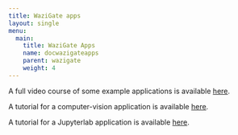 ```yaml
---
title: WaziGate apps
layout: single
menu:
  main:
    title: WaziGate Apps
    name: docwazigateapps
    parent: wazigate 
    weight: 4
---
```


A full video course of some example applications is available [here](/courses/waziapps/).

A tutorial for a computer-vision application is available [here](/courses/waziapps_ai/). 

A tutorial for a Jupyterlab application is available [here](/courses/waziapps_jupyter/).
